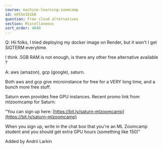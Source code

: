 ```yaml
---
course: machine-learning-zoomcamp
id: e855e1b1b8
question: Free cloud alternatives
section: Miscellaneous
sort_order: 4040
---
```


Q: Hii folks, I tried deploying my docker image on Render, but it won't I get SIGTERM everytime.

I think .5GB RAM is not enough, is there any other free alternative available ?

A: aws (amazon), gcp (google), saturn.

Both aws and gcp give microinstance for free for a VERY long time, and a bunch more free stuff.

Saturn even provides free GPU instances. Recent promo link from mlzoomcamp for Saturn:

“You can sign up here: [https://bit.ly/saturn-mlzoomcamp](https://bit.ly/saturn-mlzoomcamp)

When you sign up, write in the chat box that you're an ML Zoomcamp student and you should get extra GPU hours (something like 150)”

Added by Andrii Larkin

